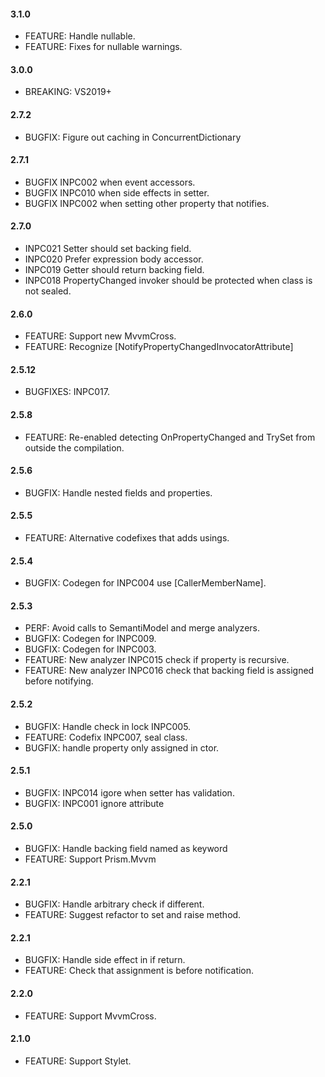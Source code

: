 #### 3.1.0
* FEATURE: Handle nullable.
* FEATURE: Fixes for nullable warnings.

#### 3.0.0
* BREAKING: VS2019+

#### 2.7.2
* BUGFIX: Figure out caching in ConcurrentDictionary

#### 2.7.1
* BUGFIX INPC002 when event accessors.
* BUGFIX INPC010 when side effects in setter.
* BUGFIX INPC002 when setting other property that notifies.

#### 2.7.0
* INPC021 Setter should set backing field.
* INPC020 Prefer expression body accessor.
* INPC019 Getter should return backing field.
* INPC018 PropertyChanged invoker should be protected when class is not sealed.

#### 2.6.0
* FEATURE: Support new MvvmCross.
* FEATURE: Recognize [NotifyPropertyChangedInvocatorAttribute]

#### 2.5.12
* BUGFIXES: INPC017.

#### 2.5.8
* FEATURE: Re-enabled detecting OnPropertyChanged and TrySet from outside the compilation.

#### 2.5.6
* BUGFIX: Handle nested fields and properties.

#### 2.5.5
* FEATURE: Alternative codefixes that adds usings.

#### 2.5.4
* BUGFIX: Codegen for INPC004 use [CallerMemberName].

#### 2.5.3
* PERF: Avoid calls to SemantiModel and merge analyzers.
* BUGFIX: Codegen for INPC009.
* BUGFIX: Codegen for INPC003.
* FEATURE: New analyzer INPC015 check if property is recursive.
* FEATURE: New analyzer INPC016 check that backing field is assigned before notifying.

#### 2.5.2
* BUGFIX: Handle check in lock INPC005.
* FEATURE: Codefix INPC007, seal class.
* BUGFIX: handle property only assigned in ctor.

#### 2.5.1
* BUGFIX: INPC014 igore when setter has validation.
* BUGFIX: INPC001 ignore attribute

#### 2.5.0
* BUGFIX: Handle backing field named as keyword 
* FEATURE: Support Prism.Mvvm

#### 2.2.1
* BUGFIX: Handle arbitrary check if different.
* FEATURE: Suggest refactor to set and raise method.

#### 2.2.1
* BUGFIX: Handle side effect in if return.
* FEATURE: Check that assignment is before notification.

#### 2.2.0
* FEATURE: Support MvvmCross.

#### 2.1.0
* FEATURE: Support Stylet.
